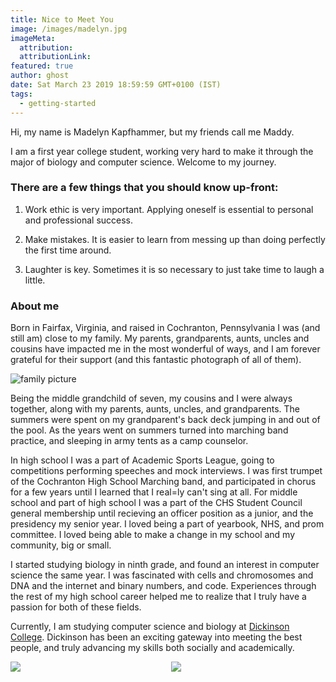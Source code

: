 ```yaml
---
title: Nice to Meet You  
image: /images/madelyn.jpg
imageMeta:
  attribution:
  attributionLink:
featured: true
author: ghost
date: Sat March 23 2019 18:59:59 GMT+0100 (IST)
tags:
  - getting-started
---
```


Hi, my name is Madelyn Kapfhammer, but my friends call me Maddy. 

I am a first year college student, working very hard to make it through the major of biology and computer science. Welcome to my journey. 


### There are a few things that you should know up-front:

1. Work ethic is very important. Applying oneself is essential to personal and professional success.

1. Make mistakes. It is easier to learn from messing up than doing perfectly the first time around. 

1. Laughter is key. Sometimes it is so necessary to just take time to laugh a little.

### About me
Born in Fairfax, Virginia, and raised in Cochranton, Pennsylvania I was (and still am) close to my family. My parents, grandparents, aunts, uncles and cousins have impacted me in the most wonderful of ways, and I am forever grateful for their support (and this fantastic photograph of all of them). 

![family picture](/images/family.jpg)

Being the middle grandchild of seven, my cousins and I were always together, along with my parents, aunts, uncles, and grandparents. The summers were spent on my grandparent's back deck jumping in and out of the pool. As the years went on summers turned into marching band practice, and sleeping in army tents as a camp counselor. 

In high school I was a part of Academic Sports League, going to competitions performing speeches and mock interviews. I was first trumpet of the Cochranton High School Marching band, and participated in chorus for a few years until I learned that I real=ly can't sing at all. For middle school and part of high school I was a part of the CHS Student Council general membership until recieving an officer position as a junior, and the presidency my senior year. I loved being a part of yearbook, NHS, and prom committee. I loved being able to make a change in my school and my community, big or small. 

I started studying biology in ninth grade, and found an interest in computer science the same year. I was fascinated with cells and chromosomes and DNA and the internet and binary numbers, and code. Experiences through the rest of my high school career helped me to realize that I truly have a passion for both of these fields.  

Currently, I am studying computer science and biology at [Dickinson College](https://www.dickinson.edu). Dickinson has been an exciting gateway into meeting the best people, and truly advancing my skills both socially and academically. 


<div style="display:flex">
     <div style="flex:1;padding-right:5px;">
          <img src="[images/biology.jpg]">
     </div>
     <div style="flex:1;padding-left:5px;">
          <img src="[images/computerScience.jpg]">
     </div>
</div>